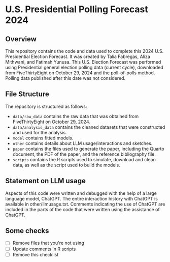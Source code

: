 # U.S. Presidential Polling Forecast 2024

## Overview

This repository contains the code and data used to complete this 2024 U.S. Presidential Election Forecast. It was created by Talia Fabregas, Aliza Mithwani, and Fatimah Yunusa. This U.S. Election Forecast was performed using Presidential general election polling data (current cycle), downloaded from FiveThirtyEight on October 29, 2024 and the poll-of-polls method. Polling data published after this date was not considered.

## File Structure

The repository is structured as follows:

-   `data/raw_data` contains the raw data that was obtained from FiveThirtyEight on October 29, 2024.
-   `data/analysis_data` contains the cleaned datasets that were constructed and used for the analysis.
-   `model` contains fitted models. 
-   `other` contains details about LLM usage/interactions and sketches.
-   `paper` contains the files used to generate the paper, including the Quarto document, the PDF of the paper, and the reference bibliography file. 
-   `scripts` contains the R scripts used to simulate, download and clean data, as well as the script used to build the models.


## Statement on LLM usage

Aspects of this code were written and debugged with the help of a large language model, ChatGPT. The entire interaction history with ChatGPT is available in other/llmusage.txt. Comments indicating the use of ChatGPT are included in the parts of the code that were written using the assistance of ChatGPT.

## Some checks

- [ ] Remove files that you're not using
- [ ] Update comments in R scripts
- [ ] Remove this checklist
